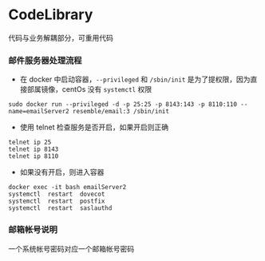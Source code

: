 # CodeLibrary
代码与业务解耦部分，可重用代码

### 邮件服务器处理流程
- 在 docker 中启动容器，`--privileged` 和 `/sbin/init` 是为了提权限，因为直接部属镜像，centOs 没有 `systemctl` 权限
```
sudo docker run --privileged -d -p 25:25 -p 8143:143 -p 8110:110 --name=emailServer2 resemble/email:3 /sbin/init 
```
- 使用 telnet 检查服务是否开启，如果开启则正确
```
telnet ip 25
telnet ip 8143
telnet ip 8110
```
- 如果没有开启，则进入容器
```
docker exec -it bash emailServer2
systemctl  restart  dovecot
systemctl  restart  postfix
systemctl  restart  saslauthd
```
### 邮箱帐号说明
一个系统帐号密码对应一个邮箱帐号密码
